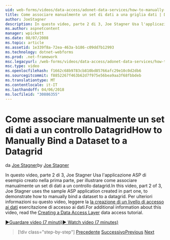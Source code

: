 ```yaml
---
uid: web-forms/videos/data-access/adonet-data-services/how-to-manually-bind-a-dataset-to-a-datagrid
title: Come associare manualmente un set di dati a una griglia dati | Documenti Microsoft
author: JoeStagner
description: In questo video, parte 2 di 3, Joe Stagner Usa l'applicazione ASP di esempio creato nella prima parte, per illustrare come associare manualmente un set di dati a un controllo datagrid. Per...
ms.author: aspnetcontent
manager: wpickett
ms.date: 08/07/2008
ms.topic: article
ms.assetid: 1e339f8a-72ea-463a-b186-c09dd7b12993
ms.technology: dotnet-webforms
ms.prod: .net-framework
msc.legacyurl: /web-forms/videos/data-access/adonet-data-services/how-to-manually-bind-a-dataset-to-a-datagrid
msc.type: video
ms.openlocfilehash: f1662c68b9783cb810bd85766afc29e10c0d2db6
ms.sourcegitcommit: f8852267f463b62d7f975e56bea9aa3f68fbbdeb
ms.translationtype: MT
ms.contentlocale: it-IT
ms.lasthandoff: 04/06/2018
ms.locfileid: "30886355"
---
```

<a name="how-to-manually-bind-a-dataset-to-a-datagrid"></a><span data-ttu-id="3e205-104">Come associare manualmente un set di dati a un controllo Datagrid</span><span class="sxs-lookup"><span data-stu-id="3e205-104">How to Manually Bind a Dataset to a Datagrid</span></span>
====================
<span data-ttu-id="3e205-105">da [Joe Stagner](https://github.com/JoeStagner)</span><span class="sxs-lookup"><span data-stu-id="3e205-105">by [Joe Stagner](https://github.com/JoeStagner)</span></span>

<span data-ttu-id="3e205-106">In questo video, parte 2 di 3, Joe Stagner Usa l'applicazione ASP di esempio creato nella prima parte, per illustrare come associare manualmente un set di dati a un controllo datagrid.</span><span class="sxs-lookup"><span data-stu-id="3e205-106">In this video, part 2 of 3, Joe Stagner uses the sample ASP application created in part one, to demonstrate how to manually bind a dataset to a datagrid.</span></span> <span data-ttu-id="3e205-107">Per ulteriori informazioni su questo video, leggere la [la creazione di un livello di accesso ai dati](../../../overview/data-access/introduction/creating-a-data-access-layer-vb.md) esercitazione di accesso ai dati.</span><span class="sxs-lookup"><span data-stu-id="3e205-107">For additional information about this video, read the [Creating a Data Access Layer](../../../overview/data-access/introduction/creating-a-data-access-layer-vb.md) data access tutorial.</span></span>

[<span data-ttu-id="3e205-108">&#9654;Guardare video (7 minuti)</span><span class="sxs-lookup"><span data-stu-id="3e205-108">&#9654; Watch video (7 minutes)</span></span>](https://channel9.msdn.com/Blogs/ASP-NET-Site-Videos/how-to-manually-bind-a-dataset-to-a-datagrid)

> [!div class="step-by-step"]
> <span data-ttu-id="3e205-109">[Precedente](data-access-layers-in-aspnet-applications.md)
> [Successivo](how-to-work-with-datasets-and-filters-from-an-asp-application.md)</span><span class="sxs-lookup"><span data-stu-id="3e205-109">[Previous](data-access-layers-in-aspnet-applications.md)
[Next](how-to-work-with-datasets-and-filters-from-an-asp-application.md)</span></span>
